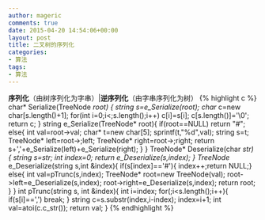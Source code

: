 ```yaml
---
author: mageric
comments: true
date: 2015-04-20 14:54:06+00:00
layout: post
title: 二叉树的序列化
categories:
- 算法
tags:
- 算法
---
```

**序列化**（由树序列化为字串）|**逆序列化**（由字串序列化为树）
{% highlight c %}
char* Serialize(TreeNode *root) {
  string s=e_Serialize(root);
  char* c=new char[s.length()+1];
  for(int i=0;i<;s.length();i++)
    c[i]=s[i];
  c[s.length()]='\0';
  return c;
}
string e_Serialize(TreeNode* root){
  if(root==NULL)
    return "#";
  else{
    int val=root-&gt;val;
    char* t=new char[5];
    sprintf(t,"%d",val);
    string s=t;
    TreeNode* left=root->;left;
    TreeNode* right=root->;right;
    return s+','+e_Serialize(left)+e_Serialize(right);
    }
}
TreeNode* Deserialize(char *str) {
  string s=str;
  int index=0;
  return e_Deserialize(s,index);
}
TreeNode* e_Deserialize(string s,int &amp;index){
  if(s[index]=='#'){ index++;return NULL;}
  else{
    int val=pTrunc(s,index);
    TreeNode* root=new TreeNode(val);
    root->left=e_Deserialize(s,index);
    root->right=e_Deserialize(s,index);
    return root;
  }
}
int pTrunc(string s, int &index){
    int i=index;
    for(;i<s.length();i++){
     if(s[i]==',') break;
    }
    string c=s.substr(index,i-index);
    index=i+1;
    int val=atoi(c.c_str());
    return val;
}
{% endhighlight %}
